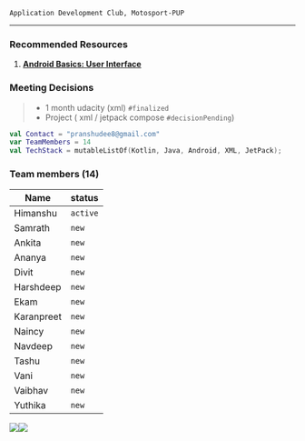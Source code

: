 ``Application Development Club, Motosport-PUP``




---

### Recommended Resources
1. **[Android Basics: User Interface](https://classroom.udacity.com/courses/ud834)** 


### Meeting Decisions 
> * 1 month udacity (xml) `#finalized`
> * Project ( xml / jetpack compose `#decisionPending`)

```kotlin
val Contact = "pranshudee8@gmail.com"
var TeamMembers = 14
val TechStack = mutableListOf(Kotlin, Java, Android, XML, JetPack);

``` 
### Team members (14)

| Name            | status   |
| --------------- | -------- |
| Himanshu        | `active` |
| Samrath         | `new`    |
| Ankita          | `new`    |
| Ananya          | `new`    |
| Divit           | `new`    |
| Harshdeep       | `new`    |
| Ekam            | `new`    |
| Karanpreet      | `new`    |
| Naincy          | `new`    |
| Navdeep         | `new`    |
| Tashu           | `new`    |
| Vani            | `new`    |
| Vaibhav         | `new`    |
| Yuthika         | `new`    |

![](https://i.imgur.com/aYc1AfH.png)![](https://i.imgur.com/hhHTapp.png)
